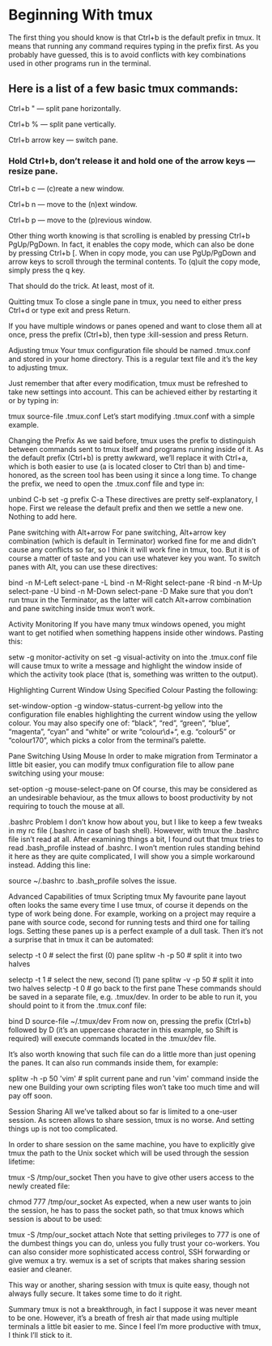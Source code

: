 # Beginning With tmux

The first thing you should know is that Ctrl+b is the default prefix in tmux. It means that running any command requires typing in the prefix first. As you probably have guessed, this is to avoid conflicts with key combinations used in other programs run in the terminal.

## Here is a list of a few basic tmux commands:

 Ctrl+b " — split pane horizontally.
 
 Ctrl+b % — split pane vertically.
 
 Ctrl+b arrow key — switch pane.
 
### Hold Ctrl+b, don’t release it and hold one of the arrow keys — resize pane.

 Ctrl+b c — (c)reate a new window.
 
 Ctrl+b n — move to the (n)ext window.
 
 Ctrl+b p — move to the (p)revious window.
 
Other thing worth knowing is that scrolling is enabled by pressing Ctrl+b PgUp/PgDown. In fact, it enables the copy mode, which can also be done by pressing Ctrl+b [. When in copy mode, you can use PgUp/PgDown and arrow keys to scroll through the terminal contents. To (q)uit the copy mode, simply press the q key.

That should do the trick. At least, most of it.

Quitting tmux
To close a single pane in tmux, you need to either press Ctrl+d or type exit and press Return.

If you have multiple windows or panes opened and want to close them all at once, press the prefix (Ctrl+b), then type :kill-session and press Return.

Adjusting tmux
Your tmux configuration file should be named .tmux.conf and stored in your home directory. This is a regular text file and it’s the key to adjusting tmux.

Just remember that after every modification, tmux must be refreshed to take new settings into account. This can be achieved either by restarting it or by typing in:

tmux source-file .tmux.conf
Let’s start modifying .tmux.conf with a simple example.

Changing the Prefix
As we said before, tmux uses the prefix to distinguish between commands sent to tmux itself and programs running inside of it. As the default prefix (Ctrl+b) is pretty awkward, we’ll replace it with Ctrl+a, which is both easier to use (a is located closer to Ctrl than b) and time-honored, as the screen tool has been using it since a long time. To change the prefix, we need to open the .tmux.conf file and type in:

unbind C-b
set -g prefix C-a
These directives are pretty self-explanatory, I hope. First we release the default prefix and then we settle a new one. Nothing to add here.

Pane switching with Alt+arrow
For pane switching, Alt+arrow key combination (which is default in Terminator) worked fine for me and didn’t cause any conflicts so far, so I think it will work fine in tmux, too. But it is of course a matter of taste and you can use whatever key you want. To switch panes with Alt, you can use these directives:

bind -n M-Left select-pane -L
bind -n M-Right select-pane -R
bind -n M-Up select-pane -U
bind -n M-Down select-pane -D
Make sure that you don’t run tmux in the Terminator, as the latter will catch Alt+arrow combination and pane switching inside tmux won’t work.

Activity Monitoring
If you have many tmux windows opened, you might want to get notified when something happens inside other windows. Pasting this:

setw -g monitor-activity on
set -g visual-activity on
into the .tmux.conf file will cause tmux to write a message and highlight the window inside of which the activity took place (that is, something was written to the output).

Highlighting Current Window Using Specified Colour
Pasting the following:

set-window-option -g window-status-current-bg yellow
into the configuration file enables highlighting the current window using the yellow colour. You may also specify one of: “black”, “red”, “green”, “blue”, “magenta”, “cyan” and “white” or write “colour\d+“, e.g. “colour5” or “colour170”, which picks a color from the terminal’s palette.

Pane Switching Using Mouse
In order to make migration from Terminator a little bit easier, you can modify tmux configuration file to allow pane switching using your mouse:

set-option -g mouse-select-pane on
Of course, this may be considered as an undesirable behaviour, as the tmux allows to boost productivity by not requiring to touch the mouse at all.

.bashrc Problem
I don’t know how about you, but I like to keep a few tweaks in my rc file (.bashrc in case of bash shell). However, with tmux the .bashrc file isn’t read at all. After examining things a bit, I found out that tmux tries to read .bash_profile instead of .bashrc. I won’t mention rules standing behind it here as they are quite complicated, I will show you a simple workaround instead. Adding this line:

source ~/.bashrc
to .bash_profile solves the issue.

Advanced Capabilities of tmux
Scripting tmux
My favourite pane layout often looks the same every time I use tmux, of course it depends on the type of work being done. For example, working on a project may require a pane with source code, second for running tests and third one for tailing logs. Setting these panes up is a perfect example of a dull task. Then it’s not a surprise that in tmux it can be automated:

selectp -t 0 # select the first (0) pane
splitw -h -p 50 # split it into two halves

selectp -t 1 # select the new, second (1) pane
splitw -v -p 50 # split it into two halves
selectp -t 0 # go back to the first pane
These commands should be saved in a separate file, e.g. .tmux/dev. In order to be able to run it, you should point to it from the .tmux.conf file:

bind D source-file ~/.tmux/dev
From now on, pressing the prefix (Ctrl+b) followed by D (it’s an uppercase character in this example, so Shift is required) will execute commands located in the .tmux/dev file.

It’s also worth knowing that such file can do a little more than just opening the panes. It can also run commands inside them, for example:

splitw -h -p 50 'vim' # split current pane and run 'vim' command inside the new one
Building your own scripting files won’t take too much time and will pay off soon.

Session Sharing
All we’ve talked about so far is limited to a one-user session. As screen allows to share session, tmux is no worse. And setting things up is not too complicated.

In order to share session on the same machine, you have to explicitly give tmux the path to the Unix socket which will be used through the session lifetime:

tmux -S /tmp/our_socket
Then you have to give other users access to the newly created file:

chmod 777 /tmp/our_socket
As expected, when a new user wants to join the session, he has to pass the socket path, so that tmux knows which session is about to be used:

tmux -S /tmp/our_socket attach
Note that setting privileges to 777 is one of the dumbest things you can do, unless you fully trust your co-workers. You can also consider more sophisticated access control, SSH forwarding or give wemux a try. wemux is a set of scripts that makes sharing session easier and cleaner.

This way or another, sharing session with tmux is quite easy, though not always fully secure. It takes some time to do it right.

Summary
tmux is not a breakthrough, in fact I suppose it was never meant to be one. However, it’s a breath of fresh air that made using multiple terminals a little bit easier to me. Since I feel I’m more productive with tmux, I think I’ll stick to it.

